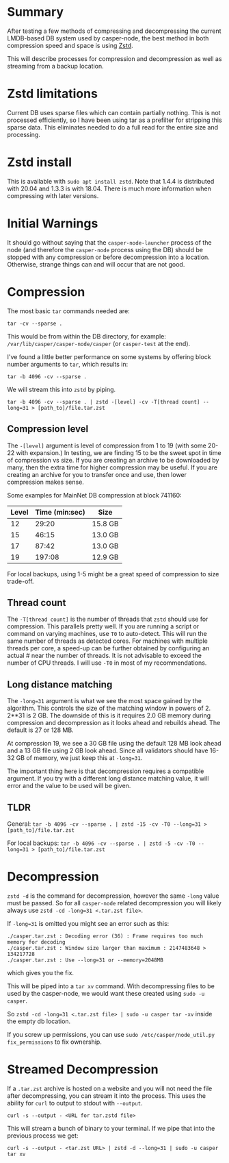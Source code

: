 # Summary

After testing a few methods of compressing and decompressing the current LMDB-based DB system used by casper-node, the best method in both compression speed and space is using [Zstd](http://facebook.github.io/zstd/).  

This will describe processes for compression and decompression as well as streaming from a backup location.

# Zstd limitations

Current DB uses sparse files which can contain partially nothing. This is not processed efficiently, so I have been using tar as a prefilter for stripping this sparse data.  This eliminates needed to do a full read for the entire size and processing.

# Zstd install

This is available with `sudo apt install zstd`.  Note that 1.4.4 is distributed with 20.04 and 1.3.3 is with 18.04.  There is much more information when compressing with later versions.

# Initial Warnings

It should go without saying that the `casper-node-launcher` process of the node (and therefore the `casper-node` process using the DB) should be stopped with any compression or before decompression into a location.  Otherwise, strange things can and will occur that are not good.

# Compression

The most basic `tar` commands needed are:

```
tar -cv --sparse .
```

This would be from within the DB directory, for example: `/var/lib/casper/casper-node/casper` (or `casper-test` at the end).  

I've found a little better performance on some systems by offering block number arguments to `tar`, which results in:

```
tar -b 4096 -cv --sparse .
```

We will stream this into `zstd` by piping.

```
tar -b 4096 -cv --sparse . | zstd -[level] -cv -T[thread count] --long=31 > [path_to]/file.tar.zst
```

## Compression level 

The `-[level]` argument is level of compression from 1 to 19 (with some 20-22 with expansion.)   In testing, we are finding 15 to be the sweet spot in time of compression vs size.  If you are creating an archive to be downloaded by many, then the extra time for higher compression may be useful.  If you are creating an archive for you to transfer once and use, then lower compression makes sense.

Some examples for MainNet DB compression at block 741160:

| Level   | Time (min:sec)  | Size    |
|---------|-----------------|---------|
| 12      | 29:20           | 15.8 GB |
| 15      | 46:15           | 13.0 GB |
| 17      | 87:42           | 13.0 GB |
| 19      | 197:08          | 12.9 GB |

For local backups, using 1-5 might be a great speed of compression to size trade-off.  

## Thread count

The `-T[thread count]` is the number of threads that `zstd` should use for compression.  This parallels pretty well.  If you are running a script or command on varying machines, use `T0` to auto-detect.  This will run the same number of threads as detected cores.  For machines with multiple threads per core, a speed-up can be further obtained by configuring an actual # near the number of threads.  It is not advisable to exceed the number of CPU threads.  I will use `-T0` in most of my recommendations.

## Long distance matching

The `-long=31` argument is what we see the most space gained by the algorithm.  This controls the size of the matching window in powers of 2.  2**31 is 2 GB.  The downside of this is it requires 2.0 GB memory during compression and decompression as it looks ahead and rebuilds ahead.  The default is 27 or 128 MB.  

At compression 19, we see a 30 GB file using the default 128 MB look ahead and a 13 GB file using 2 GB look ahead.  Since all validators should have 16-32 GB of memory, we just keep this at `-long=31`.   

The important thing here is that decompression requires a compatible argument.  If you try with a different long distance matching value, it will error and the value to be used will be given.

## TLDR

General:
`tar -b 4096 -cv --sparse . | zstd -15 -cv -T0 --long=31 > [path_to]/file.tar.zst`

For local backups:
`tar -b 4096 -cv --sparse . | zstd -5 -cv -T0 --long=31 > [path_to]/file.tar.zst`

# Decompression

`zstd -d` is the command for decompression, however the same `-long` value must be passed. So for all `casper-node` related decompression you will likely always use `zstd -cd -long=31 <.tar.zst file>`.  

If `-long=31` is omitted you might see an error such as this:
```
./casper.tar.zst : Decoding error (36) : Frame requires too much memory for decoding 
./casper.tar.zst : Window size larger than maximum : 2147483648 > 134217728
./casper.tar.zst : Use --long=31 or --memory=2048MB
```
which gives you the fix.


This will be piped into a `tar xv` command.  With decompressing files to be used by the casper-node, we would want these created using `sudo -u casper`.

So `zstd -cd -long=31 <.tar.zst file> | sudo -u casper tar -xv` inside the empty db location.

If you screw up permissions, you can use `sudo /etc/casper/node_util.py fix_permissions` to fix ownership.

# Streamed Decompression

If a `.tar.zst` archive is hosted on a website and you will not need the file after decompressing, you can stream it into the process.  This uses the ability for `curl` to output to stdout with `--output`.

```
curl -s --output - <URL for tar.zstd file>
```

This will stream a bunch of binary to your terminal.  If we pipe that into the previous process we get:

```
curl -s --output - <tar.zst URL> | zstd -d --long=31 | sudo -u casper tar xv
```
